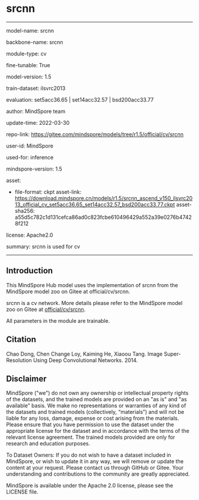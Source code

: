 # srcnn

---

model-name: srcnn

backbone-name: srcnn

module-type: cv

fine-tunable: True

model-version: 1.5

train-dataset: ilsvrc2013

evaluation: set5acc36.65 | set14acc32.57 | bsd200acc33.77

author: MindSpore team

update-time: 2022-03-30

repo-link: <https://gitee.com/mindspore/models/tree/r1.5/official/cv/srcnn>

user-id: MindSpore

used-for: inference

mindspore-version: 1.5

asset:

-
    file-format: ckpt
    asset-link: <https://download.mindspore.cn/models/r1.5/srcnn_ascend_v150_ilsvrc2013_official_cv_set5acc36.65_set14acc32.57_bsd200acc33.77.ckpt>
    asset-sha256: a55d5c782c1d131cefca86ad0c823fcbe610496429a552a39e0276b47428f212

license: Apache2.0

summary: srcnn is used for cv

---

## Introduction

This MindSpore Hub model uses the implementation of srcnn from the MindSpore model zoo on Gitee at official/cv/srcnn.

srcnn is a cv network. More details please refer to the MindSpore model zoo on Gitee at [official/cv/srcnn](https://gitee.com/mindspore/models/blob/r1.5/official/cv/srcnn/README.md).

All parameters in the module are trainable.

## Citation

Chao Dong, Chen Change Loy, Kaiming He, Xiaoou Tang. Image Super-Resolution Using Deep Convolutional Networks. 2014.

## Disclaimer

MindSpore ("we") do not own any ownership or intellectual property rights of the datasets, and the trained models are provided on an "as is" and "as available" basis. We make no representations or warranties of any kind of the datasets and trained models (collectively, “materials”) and will not be liable for any loss, damage, expense or cost arising from the materials. Please ensure that you have permission to use the dataset under the appropriate license for the dataset and in accordance with the terms of the relevant license agreement. The trained models provided are only for research and education purposes.

To Dataset Owners: If you do not wish to have a dataset included in MindSpore, or wish to update it in any way, we will remove or update the content at your request. Please contact us through GitHub or Gitee. Your understanding and contributions to the community are greatly appreciated.

MindSpore is available under the Apache 2.0 license, please see the LICENSE file.

